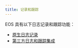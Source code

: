 ```yaml
---
title: 记录和跟踪
---
```


EOS 具有以下日志记录和跟踪功能：

* [原生日志记录](10_native-logging.md)
* [第三方日志和跟踪集成](20_third-party-logging/index.md)
